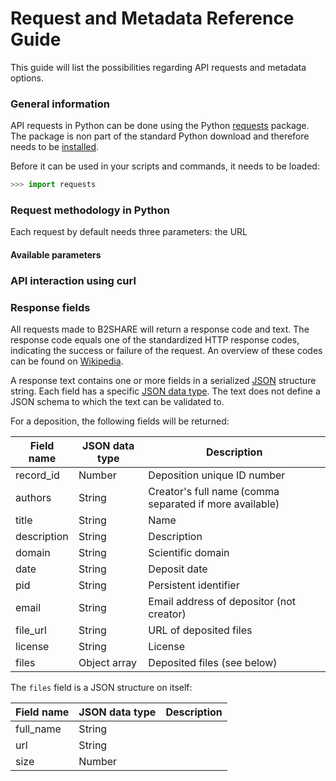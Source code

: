 # Request and Metadata Reference Guide
This guide will list the possibilities regarding API requests and metadata options.

### General information
API requests in Python can be done using the Python [requests](http://docs.python-requests.org/en/master/) package. The package is non part of the standard Python download and therefore needs to be [installed](A_Setup_and_install.md#Packages). 

Before it can be used in your scripts and commands, it needs to be loaded:
```python
>>> import requests
```

### Request methodology in Python
Each request by default needs three parameters: the URL


#### Available parameters


### API interaction using curl

### Response fields
All requests made to B2SHARE will return a response code and text. The response code equals one of the standardized HTTP response codes, indicating the success or failure of the request. An overview of these codes can be found on [Wikipedia](https://en.wikipedia.org/wiki/List_of_HTTP_status_codes).

A response text contains one or more fields in a serialized [JSON](http://www.json.org/) structure string. Each field has a specific [JSON data type](https://en.wikipedia.org/wiki/JSON#Data_types.2C_syntax_and_example). The text does not define a JSON schema to which the text can be validated to.

For a deposition, the following fields will be returned:

Field name | JSON data type | Description
---------- | -------------- | -----------
record_id | Number | Deposition unique ID number
authors | String | Creator's full name (comma separated if more available)
title | String | Name
description | String | Description 
domain | String | Scientific domain
date | String | Deposit date
pid | String | Persistent identifier
email | String | Email address of depositor (not creator)
file_url | String | URL of deposited files
license | String | License
files | Object array | Deposited files (see below)

The `files` field is a JSON structure on itself:

Field name | JSON data type | Description
---------- | -------------- | -----------
full_name | String | 
url | String | 
size | Number | 
